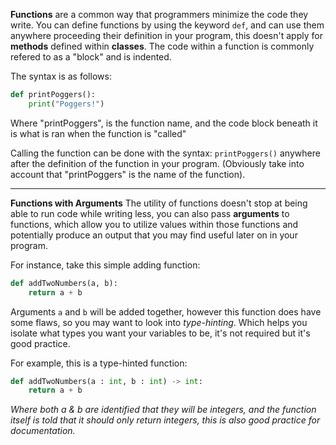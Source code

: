 **Functions** are a common way that programmers minimize the code they write. You can define functions by using the keyword `def`, and can use them anywhere proceeding their definition in your program, this doesn't apply for **methods** defined within **classes**. The code within a function is commonly refered to as a "block" and is indented.

The syntax is as follows:
```py
def printPoggers():
    print("Poggers!")
```

Where "printPoggers", is the function name, and the code block beneath it is what is ran when the function is "called"

Calling the function can be done with the syntax: `printPoggers()` anywhere after the definition of the function in your program. (Obviously take into account that "printPoggers" is the name of the function).

---
**Functions with Arguments**
The utility of functions doesn't stop at being able to run code while writing less, you can also pass **arguments** to functions, which allow you to utilize values within those functions and potentially produce an output that you may find useful later on in your program.

For instance, take this simple adding function:
```py
def addTwoNumbers(a, b):
    return a + b
```

Arguments `a` and `b` will be added together, however this function does have some flaws, so you may want to look into *type-hinting*. Which helps you isolate what types you want your variables to be, it's not required but it's good practice.

For example, this is a type-hinted function:
```py
def addTwoNumbers(a : int, b : int) -> int:
    return a + b
```
*Where both a & b are identified that they will be integers, and the function itself is told that it should only return integers, this is also good practice for documentation.*
